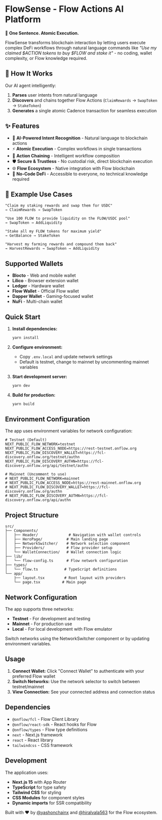 # FlowSense - Flow Actions AI Platform

🚀 **One Sentence. Atomic Execution.**

FlowSense transforms blockchain interaction by letting users execute complex DeFi workflows through natural language commands like *"Use my claimed $ACTION tokens to buy $FLOW and stake it"* - no coding, wallet complexity, or Flow knowledge required.

## 🧠 How It Works

Our AI agent intelligently:
1. **Parses** user intents from natural language
2. **Discovers** and chains together Flow Actions (`ClaimRewards` → `SwapToken` → `StakeToken`)
3. **Generates** a single atomic Cadence transaction for seamless execution

## ✨ Features

- 🤖 **AI-Powered Intent Recognition** - Natural language to blockchain actions
- ⚡ **Atomic Execution** - Complex workflows in single transactions
- 🔗 **Action Chaining** - Intelligent workflow composition
- 🛡️ **Secure & Trustless** - No custodial risk, direct blockchain execution
- 🌐 **Flow Ecosystem** - Native integration with Flow blockchain
- 💎 **No-Code DeFi** - Accessible to everyone, no technical knowledge required

## 🎯 Example Use Cases

```
"Claim my staking rewards and swap them for USDC"
→ ClaimRewards → SwapToken

"Use 100 FLOW to provide liquidity on the FLOW/USDC pool"
→ SwapToken → AddLiquidity

"Stake all my FLOW tokens for maximum yield"
→ GetBalance → StakeToken

"Harvest my farming rewards and compound them back"
→ HarvestRewards → SwapToken → AddLiquidity
```

## Supported Wallets

- **Blocto** - Web and mobile wallet
- **Lilico** - Browser extension wallet
- **Ledger** - Hardware wallet
- **Flow Wallet** - Official Flow wallet
- **Dapper Wallet** - Gaming-focused wallet
- **NuFi** - Multi-chain wallet

## Quick Start

1. **Install dependencies:**
   ```bash
   yarn install
   ```

2. **Configure environment:**
   - Copy `.env.local` and update network settings
   - Default is testnet, change to mainnet by uncommenting mainnet variables

3. **Start development server:**
   ```bash
   yarn dev
   ```

4. **Build for production:**
   ```bash
   yarn build
   ```

## Environment Configuration

The app uses environment variables for network configuration:

```env
# Testnet (Default)
NEXT_PUBLIC_FLOW_NETWORK=testnet
NEXT_PUBLIC_FLOW_ACCESS_NODE=https://rest-testnet.onflow.org
NEXT_PUBLIC_FLOW_DISCOVERY_WALLET=https://fcl-discovery.onflow.org/testnet/authn
NEXT_PUBLIC_FLOW_DISCOVERY_AUTHN=https://fcl-discovery.onflow.org/api/testnet/authn

# Mainnet (Uncomment to use)
# NEXT_PUBLIC_FLOW_NETWORK=mainnet
# NEXT_PUBLIC_FLOW_ACCESS_NODE=https://rest-mainnet.onflow.org
# NEXT_PUBLIC_FLOW_DISCOVERY_WALLET=https://fcl-discovery.onflow.org/authn
# NEXT_PUBLIC_FLOW_DISCOVERY_AUTHN=https://fcl-discovery.onflow.org/api/authn
```

## Project Structure

```
src/
├── Components/
│   ├── Header/              # Navigation with wallet controls
│   ├── HeroPage/           # Main landing page
│   ├── NetworkSwitcher/    # Network selection component
│   ├── Providers/          # Flow provider setup
│   └── WalletConnection/   # Wallet connection logic
├── lib/
│   └── flow-config.ts      # Flow network configuration
├── types/
│   └── flow.ts            # TypeScript definitions
└── app/
    ├── layout.tsx         # Root layout with providers
    └── page.tsx          # Main page
```

## Network Configuration

The app supports three networks:

- **Testnet** - For development and testing
- **Mainnet** - For production use
- **Local** - For local development with Flow emulator

Switch networks using the NetworkSwitcher component or by updating environment variables.

## Usage

1. **Connect Wallet:** Click "Connect Wallet" to authenticate with your preferred Flow wallet
2. **Switch Networks:** Use the network selector to switch between testnet/mainnet
3. **View Connection:** See your connected address and connection status

## Dependencies

- `@onflow/fcl` - Flow Client Library
- `@onflow/react-sdk` - React hooks for Flow
- `@onflow/types` - Flow type definitions
- `next` - Next.js framework
- `react` - React library
- `tailwindcss` - CSS framework

## Development

The application uses:
- **Next.js 15** with App Router
- **TypeScript** for type safety
- **Tailwind CSS** for styling
- **CSS Modules** for component styles
- **Dynamic imports** for SSR compatibility

Built with ❤️ by [@yashonchainx](https://x.com/yashonchainx) and [@hiralvala563](https://x.com/hiralvala563) for the Flow ecosystem.
